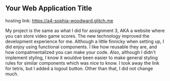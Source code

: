 ## Your Web Application Title
hosting link: https://a4-sophia-woodward.glitch.me

My project is the same as what I did for assignment 3, AKA a website where you can store video game scores. 
The new technology improved the development experience for me. 
Although a little finnicky when setting up, I did enjoy using functional components. 
I like how reusable they are, and how compatmentalized you can make your code. 
Also, although I didn't implement styling, I know it wouldve been easier to make general styling rules for similar components which was nice to know. 
I took away the link for tetris, but I added a logout button. 
Other than that, I did not change much.
